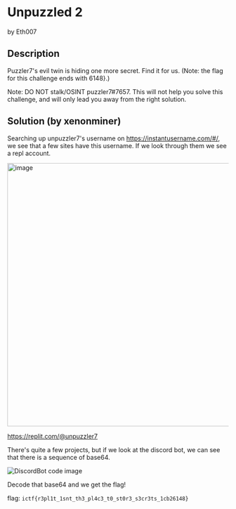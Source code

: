 # Unpuzzled 2
by Eth007

## Description
Puzzler7's evil twin is hiding one more secret. Find it for us. (Note: the flag for this challenge ends with 6148}.)

Note: DO NOT stalk/OSINT puzzler7#7657. This will not help you solve this challenge, and will only lead you away from the right solution.

## Solution (by xenonminer)
Searching up unpuzzler7's username on https://instantusername.com/#/, we see that a few sites have this username. If we look through them we see a repl account.

<img src="https://user-images.githubusercontent.com/86171033/126881860-034511cc-ed2a-42d8-80e7-c21025866ab5.PNG" alt="image" width=600/>

https://replit.com/@unpuzzler7 

There's quite a few projects, but if we look at the discord bot, we can see that there is a sequence of base64.

<img src="https://user-images.githubusercontent.com/86171033/126882206-2a415372-0beb-4bc1-8d1b-a694f6f71203.png" alt="DiscordBot code image" widht=600/>

Decode that base64 and we get the flag!

flag: ```ictf{r3pl1t_1snt_th3_pl4c3_t0_st0r3_s3cr3ts_1cb26148}```
